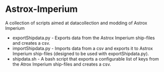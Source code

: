 # Astrox-Imperium
A collection of scripts aimed at datacollection and modding of Astrox Imperium

- exportShipdata.py - Exports data from the Astrox Imperium ship-files and creates a csv.
- importShipdata.py - Imports data from a csv and exports it to Astrox Imperium ship-files (designed to be used with exportShipdata.py).
- shipdata.sh - A bash script that exports a configurable list of keys from the Atrox Imperium ship-files and creates a csv.
